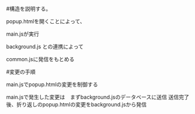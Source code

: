 #構造を説明する。

popup.htmlを開くことによって、

main.jsが実行

background.js との連携によって

common.jsに発信をもとめる

#変更の手順

main.jsでpopup.htmlの変更を制御する

main.jsで発生した変更は　まずbackground.jsのデータベースに送信
送信完了後、折り返しのpopup.htmlの変更をbackground.jsから発信
